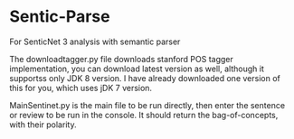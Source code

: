 # Sentic-Parse
For SenticNet 3 analysis with semantic parser

The downloadtagger.py file downloads stanford POS tagger implementation, you can download latest version as well, although it supportss only JDK 8 version. I have already downloaded one version of this for you, which uses jDK 7 version.

MainSentinet.py is the main file to be run directly, then enter the sentence or review to be run in the console.
It should return the bag-of-concepts, with their polarity.
